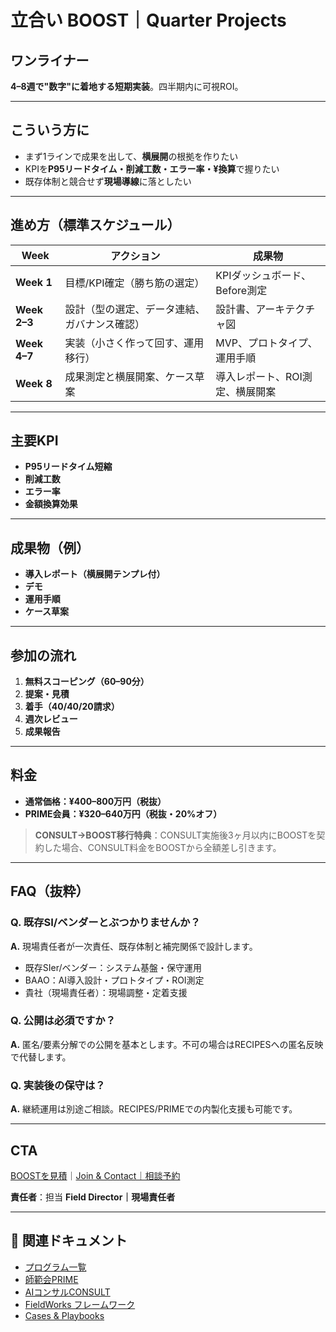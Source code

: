 # 立合い BOOST｜Quarter Projects

## ワンライナー

**4–8週で"数字"に着地する短期実装**。四半期内に可視ROI。

---

## こういう方に

- まず1ラインで成果を出して、**横展開**の根拠を作りたい
- KPIを**P95リードタイム・削減工数・エラー率・¥換算**で握りたい
- 既存体制と競合せず**現場導線**に落としたい

---

## 進め方（標準スケジュール）

| Week | アクション | 成果物 |
|------|-----------|--------|
| **Week 1** | 目標/KPI確定（勝ち筋の選定） | KPIダッシュボード、Before測定 |
| **Week 2–3** | 設計（型の選定、データ連結、ガバナンス確認） | 設計書、アーキテクチャ図 |
| **Week 4–7** | 実装（小さく作って回す、運用移行） | MVP、プロトタイプ、運用手順 |
| **Week 8** | 成果測定と横展開案、ケース草案 | 導入レポート、ROI測定、横展開案 |

---

## 主要KPI

- **P95リードタイム短縮**
- **削減工数**
- **エラー率**
- **金額換算効果**

---

## 成果物（例）

- **導入レポート（横展開テンプレ付）**
- **デモ**
- **運用手順**
- **ケース草案**

---

## 参加の流れ

1. **無料スコーピング（60–90分）**
2. **提案・見積**
3. **着手（40/40/20請求）**
4. **週次レビュー**
5. **成果報告**

---

## 料金

- **通常価格：¥400–800万円（税抜）**
- **PRIME会員：¥320–640万円（税抜・20%オフ）**

> **CONSULT→BOOST移行特典**：CONSULT実施後3ヶ月以内にBOOSTを契約した場合、CONSULT料金をBOOSTから全額差し引きます。

---

## FAQ（抜粋）

### Q. 既存SI/ベンダーとぶつかりませんか？

**A.** 現場責任者が一次責任、既存体制と補完関係で設計します。

- 既存SIer/ベンダー：システム基盤・保守運用
- BAAO：AI導入設計・プロトタイプ・ROI測定
- 貴社（現場責任者）：現場調整・定着支援

### Q. 公開は必須ですか？

**A.** 匿名/要素分解での公開を基本とします。不可の場合はRECIPESへの匿名反映で代替します。

### Q. 実装後の保守は？

**A.** 継続運用は別途ご相談。RECIPES/PRIMEでの内製化支援も可能です。

---

## CTA

[BOOSTを見積](#)｜[Join & Contact｜相談予約](#)

**責任者**：担当 **Field Director｜現場責任者**

---

## 🔗 関連ドキュメント

- [プログラム一覧](OVERVIEW.md)
- [師範会PRIME](PRIME.md)
- [AIコンサルCONSULT](CONSULT.md)
- [FieldWorks フレームワーク](../fieldworks/README.md)
- [Cases & Playbooks](../cases/README.md)
